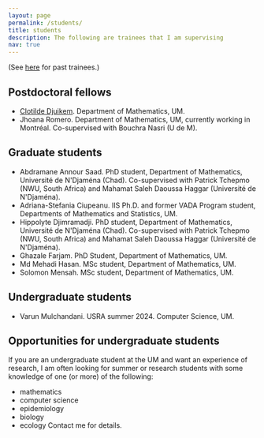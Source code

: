 ```yaml
---
layout: page
permalink: /students/
title: students
description: The following are trainees that I am supervising
nav: true
---
```


(See [here](https://julien-arino.github.io/past-students/) for past trainees.)

## Postdoctoral fellows
- [Clotilde Djuikem](https://scholar.google.com/citations?user=i2_8ZtsAAAAJ). Department of Mathematics, UM.
- Jhoana Romero. Department of Mathematics, UM, currently working in Montréal. Co-supervised with Bouchra Nasri (U de M).


## Graduate students
- Abdramane Annour Saad. PhD student, Department of Mathematics, Université de N'Djaména (Chad). Co-supervised with Patrick Tchepmo (NWU, South Africa) and Mahamat Saleh Daoussa Haggar (Université de N'Djaména).
- Adriana-Stefania Ciupeanu. IIS Ph.D. and former VADA Program student, Departments of Mathematics and Statistics, UM.
- Hippolyte Djimramadji. PhD student, Department of Mathematics, Université de N'Djaména (Chad). Co-supervised with Patrick Tchepmo (NWU, South Africa) and Mahamat Saleh Daoussa Haggar (Université de N'Djaména).
- Ghazale Farjam. PhD Student, Department of Mathematics, UM.
- Md Mehadi Hasan. MSc student, Department of Mathematics, UM.
- Solomon Mensah. MSc student, Department of Mathematics, UM.

## Undergraduate students
- Varun Mulchandani. USRA summer 2024. Computer Science, UM.

## Opportunities for undergraduate students
If you are an undergraduate student at the UM and want an experience of research, I am often looking for summer or research students with some knowledge of one (or more) of the following:
- mathematics
- computer science
- epidemiology
- biology
- ecology
Contact me for details.
